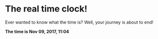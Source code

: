 # The real time clock!

Ever wanted to know what the time is? Well, your journey is about to end!

**The time is Nov 09, 2017, 11:04**